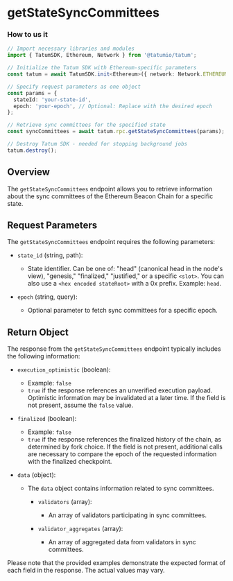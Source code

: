 # getStateSyncCommittees

### How to us it 

```Typescript
// Import necessary libraries and modules
import { TatumSDK, Ethereum, Network } from '@tatumio/tatum';

// Initialize the Tatum SDK with Ethereum-specific parameters
const tatum = await TatumSDK.init<Ethereum>({ network: Network.ETHEREUM_HOLESKY });

// Specify request parameters as one object
const params = {
  stateId: 'your-state-id',
  epoch: 'your-epoch', // Optional: Replace with the desired epoch
};

// Retrieve sync committees for the specified state
const syncCommittees = await tatum.rpc.getStateSyncCommittees(params);

// Destroy Tatum SDK - needed for stopping background jobs
tatum.destroy();
```

## Overview

The `getStateSyncCommittees` endpoint allows you to retrieve information about the sync committees of the Ethereum Beacon Chain for a specific state.

## Request Parameters

The `getStateSyncCommittees` endpoint requires the following parameters:

- `state_id` (string, path):
  - State identifier. Can be one of: "head" (canonical head in the node's view), "genesis," "finalized," "justified," or a specific `<slot>`. You can also use a `<hex encoded stateRoot>` with a 0x prefix. Example: `head`.

- `epoch` (string, query):
  - Optional parameter to fetch sync committees for a specific epoch.

## Return Object

The response from the `getStateSyncCommittees` endpoint typically includes the following information:

- `execution_optimistic` (boolean):
  - Example: `false`
  - `true` if the response references an unverified execution payload. Optimistic information may be invalidated at a later time. If the field is not present, assume the `false` value.

- `finalized` (boolean):
  - Example: `false`
  - `true` if the response references the finalized history of the chain, as determined by fork choice. If the field is not present, additional calls are necessary to compare the epoch of the requested information with the finalized checkpoint.

- `data` (object):
  - The `data` object contains information related to sync committees.

    - `validators` (array):
      - An array of validators participating in sync committees.

    - `validator_aggregates` (array):
      - An array of aggregated data from validators in sync committees.

Please note that the provided examples demonstrate the expected format of each field in the response. The actual values may vary.
